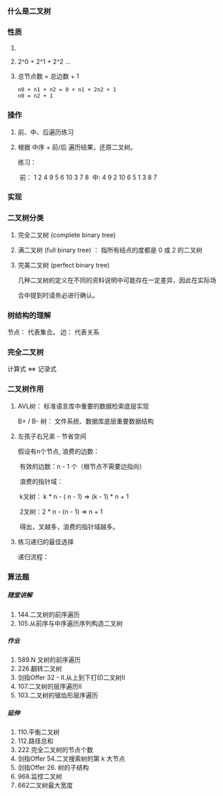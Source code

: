 <!--
 * @Description  : 二叉树
 * @Autor        : yanwang
 * @CreateDate   : 2021-11-17 15:58:12
 * @LastEditors  : yanwang
 * @LastEditTime : 2021-11-17 16:00:06
-->
### 什么是二叉树


### 性质

1. 

2. 2^0 + 2^1 + 2^2 ...

3. 总节点数 = 总边数 + 1

   ```
   n0 + n1 + n2 = 0 + n1 + 2n2 + 1
   n0 = n2 + 1
   ```

### 操作

1. 前、中、后遍历练习

2. 根据 中序 + 前/后 遍历结果，还原二叉树。

   练习： 

   ​	前： 1 2 4 9 5 6 10 3 7 8 
   ​	中:    4 9 2 10 6 5 1 3 8 7               

### 实现


### 二叉树分类

1. 完全二叉树 (complete binary tree)

2. 满二叉树 (full binary tree) ： 指所有结点的度都是 0 或 2 的二叉树

3. 完美二叉树 (perfect binary tree) 

   几种二叉树的定义在不同的资料说明中可能存在一定差异，因此在实际场 

   合中提到时请务必进行确认。

### 树结构的理解

节点： 代表集合。     边： 代表关系

### 完全二叉树

计算式  <=> 记录式

### 二叉树作用

1. AVL树： 标准语言库中重要的数据检索底层实现

   B+ / B- 树： 文件系统、数据库底层重要数据结构

2. 左孩子右兄弟 - 节省空间

   假设有n个节点, 浪费的边数：

   ​	有效的边数：n - 1 个（根节点不需要边指向）

   ​	浪费的指针域： 

   ​		k叉树： k * n - ( n - 1)  => (k - 1) * n  + 1

   ​		2叉树：2 * n - (n - 1)   =>  n + 1

   ​	得出，叉越多，浪费的指针域越多。

3. 练习递归的最佳选择

   递归流程： 



### 算法题

##### 随堂讲解

1. 144.二叉树的前序遍历 
2. 105.从前序与中序遍历序列构造⼆叉树

##### 作业

1. 589.N 叉树的前序遍历 
2. 226.翻转⼆叉树 
3. 剑指Offer 32 - II.从上到下打印⼆叉树Ⅱ
4. 107.⼆叉树的层序遍历Ⅱ 
5. 103.⼆叉树的锯⻮形层序遍历

##### 延伸

1. 110.平衡⼆叉树 
2. 112.路径总和
3. 222.完全⼆叉树的节点个数
4. 剑指Offer 54.⼆叉搜索树的第 k ⼤节点 
5. 剑指Offer 26. 树的子结构
6. 968.监控二叉树
7. 662二叉树最大宽度